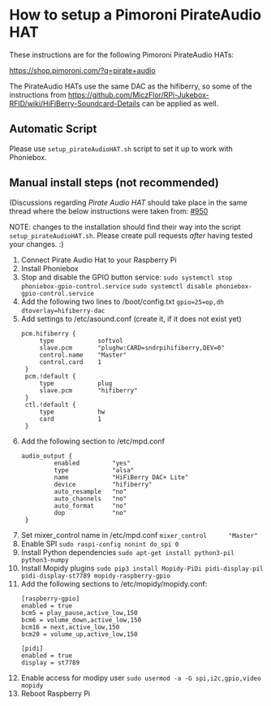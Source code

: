 # How to setup a Pimoroni PirateAudio HAT

These instructions are for the following Pimoroni PirateAudio HATs:

<https://shop.pimoroni.com/?q=pirate+audio>

The PirateAudio HATs use the same DAC as the hifiberry, so some of the instructions
from <https://github.com/MiczFlor/RPi-Jukebox-RFID/wiki/HiFiBerry-Soundcard-Details> can be applied as well.

## Automatic Script

Please use `setup_pirateAudioHAT.sh` script to set it up to work with Phoniebox.

## Manual install steps (not recommended)

(Discussions regarding *Pirate Audio HAT* should take place in the same thread where the below instructions were taken from: [#950](https://github.com/MiczFlor/RPi-Jukebox-RFID/issues/950)

NOTE: changes to the installation should find their way into the script `setup_pirateAudioHAT.sh`. Please create pull requests *after* having tested your changes. :)

1. Connect Pirate Audio Hat to your Raspberry Pi
2. Install Phoniebox
3. Stop and disable the GPIO button service:
   `sudo systemctl stop phoniebox-gpio-control.service`
   `sudo systemctl disable phoniebox-gpio-control.service`
4. Add the following two lines to /boot/config.txt
   `gpio=25=op,dh`
   `dtoverlay=hifiberry-dac`
5. Add settings to /etc/asound.conf (create it, if it does not exist yet)
   ```
   pcm.hifiberry {
        type            softvol
        slave.pcm       "plughw:CARD=sndrpihifiberry,DEV=0"
        control.name    "Master"
        control.card    1
    }
    pcm.!default {
        type            plug
        slave.pcm       "hifiberry"
    }
    ctl.!default {
        type            hw
        card            1
    }
    ```
6. Add the following section to /etc/mpd.conf
   ```
   audio_output {
            enabled         "yes"
            type            "alsa"
            name            "HiFiBerry DAC+ Lite"
            device          "hifiberry"
            auto_resample   "no"
            auto_channels   "no"
            auto_format     "no"
            dop             "no"
    }
    ```
7. Set mixer_control name in /etc/mpd.conf
    `mixer_control      "Master"`
8. Enable SPI
    `sudo raspi-config nonint do_spi 0`
9. Install Python dependencies
    `sudo apt-get install python3-pil python3-numpy`
10. Install Mopidy plugins
    `sudo pip3 install Mopidy-PiDi pidi-display-pil pidi-display-st7789 mopidy-raspberry-gpio`
11. Add the following sections to /etc/mopidy/mopidy.conf:
    ```
    [raspberry-gpio]
    enabled = true
    bcm5 = play_pause,active_low,150
    bcm6 = volume_down,active_low,150
    bcm16 = next,active_low,150
    bcm20 = volume_up,active_low,150
    
    [pidi]
    enabled = true
    display = st7789
    ```
12. Enable access for modipy user
    `sudo usermod -a -G spi,i2c,gpio,video mopidy`
13. Reboot Raspberry Pi

